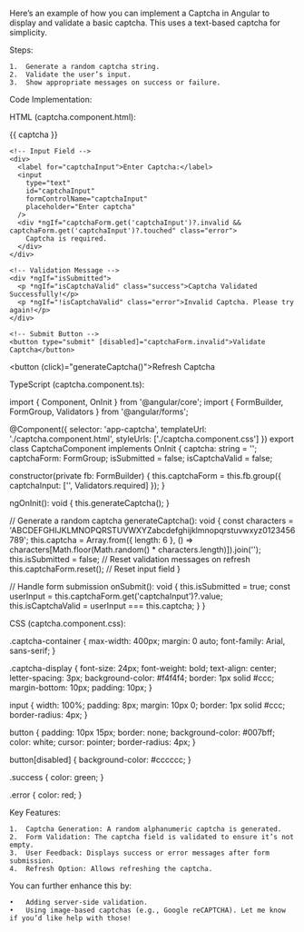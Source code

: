 Here’s an example of how you can implement a Captcha in Angular to display and validate a basic captcha. This uses a text-based captcha for simplicity.

Steps:

	1.	Generate a random captcha string.
	2.	Validate the user’s input.
	3.	Show appropriate messages on success or failure.

Code Implementation:

HTML (captcha.component.html):

<div class="captcha-container">
  <form [formGroup]="captchaForm" (ngSubmit)="onSubmit()">
    <!-- Captcha Display -->
    <div class="captcha-display">
      <p>{{ captcha }}</p>
    </div>

    <!-- Input Field -->
    <div>
      <label for="captchaInput">Enter Captcha:</label>
      <input
        type="text"
        id="captchaInput"
        formControlName="captchaInput"
        placeholder="Enter captcha"
      />
      <div *ngIf="captchaForm.get('captchaInput')?.invalid && captchaForm.get('captchaInput')?.touched" class="error">
        Captcha is required.
      </div>
    </div>

    <!-- Validation Message -->
    <div *ngIf="isSubmitted">
      <p *ngIf="isCaptchaValid" class="success">Captcha Validated Successfully!</p>
      <p *ngIf="!isCaptchaValid" class="error">Invalid Captcha. Please try again!</p>
    </div>

    <!-- Submit Button -->
    <button type="submit" [disabled]="captchaForm.invalid">Validate Captcha</button>
  </form>

  <!-- Refresh Captcha -->
  <button (click)="generateCaptcha()">Refresh Captcha</button>
</div>

TypeScript (captcha.component.ts):

import { Component, OnInit } from '@angular/core';
import { FormBuilder, FormGroup, Validators } from '@angular/forms';

@Component({
  selector: 'app-captcha',
  templateUrl: './captcha.component.html',
  styleUrls: ['./captcha.component.css']
})
export class CaptchaComponent implements OnInit {
  captcha: string = '';
  captchaForm: FormGroup;
  isSubmitted = false;
  isCaptchaValid = false;

  constructor(private fb: FormBuilder) {
    this.captchaForm = this.fb.group({
      captchaInput: ['', Validators.required]
    });
  }

  ngOnInit(): void {
    this.generateCaptcha();
  }

  // Generate a random captcha
  generateCaptcha(): void {
    const characters = 'ABCDEFGHIJKLMNOPQRSTUVWXYZabcdefghijklmnopqrstuvwxyz0123456789';
    this.captcha = Array.from({ length: 6 }, () => characters[Math.floor(Math.random() * characters.length)]).join('');
    this.isSubmitted = false; // Reset validation messages on refresh
    this.captchaForm.reset(); // Reset input field
  }

  // Handle form submission
  onSubmit(): void {
    this.isSubmitted = true;
    const userInput = this.captchaForm.get('captchaInput')?.value;
    this.isCaptchaValid = userInput === this.captcha;
  }
}

CSS (captcha.component.css):

.captcha-container {
  max-width: 400px;
  margin: 0 auto;
  font-family: Arial, sans-serif;
}

.captcha-display {
  font-size: 24px;
  font-weight: bold;
  text-align: center;
  letter-spacing: 3px;
  background-color: #f4f4f4;
  border: 1px solid #ccc;
  margin-bottom: 10px;
  padding: 10px;
}

input {
  width: 100%;
  padding: 8px;
  margin: 10px 0;
  border: 1px solid #ccc;
  border-radius: 4px;
}

button {
  padding: 10px 15px;
  border: none;
  background-color: #007bff;
  color: white;
  cursor: pointer;
  border-radius: 4px;
}

button[disabled] {
  background-color: #cccccc;
}

.success {
  color: green;
}

.error {
  color: red;
}

Key Features:

	1.	Captcha Generation: A random alphanumeric captcha is generated.
	2.	Form Validation: The captcha field is validated to ensure it’s not empty.
	3.	User Feedback: Displays success or error messages after form submission.
	4.	Refresh Option: Allows refreshing the captcha.

You can further enhance this by:

	•	Adding server-side validation.
	•	Using image-based captchas (e.g., Google reCAPTCHA). Let me know if you’d like help with those!